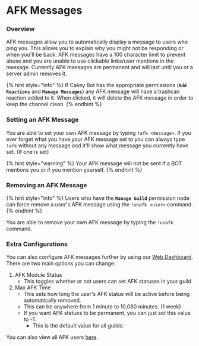 # AFK Messages

### Overview

AFK messages allow you to automatically display a message to users who ping you. This allows you to explain why you might not be responding or when you'll be back. AFK messages have a 100 character limit to prevent abuse and you are unable to use clickable links/user mentions in the message. Currently AFK messages are permanent and will last until you or a server admin removes it.

{% hint style="info" %}
If Cakey Bot has the appropriate permissions \(**`Add Reactions`** and **`Manage Messages`**\) any AFK message will have a trashcan reaction added to it. When clicked, it will delete the AFK message in order to keep the channel clean.
{% endhint %}

### Setting an AFK Message

You are able to set your own AFK message by typing `!afk <message>`. If you ever forget what you have your AFK message set to you can always type `!afk` without any message and it'll show what message you currently have set. \(If one is set\)

{% hint style="warning" %}
Your AFK message will not be sent if a BOT mentions you or if you mention yourself.
{% endhint %}

### Removing an AFK Message

{% hint style="info" %}
Users who have the **`Manage Guild`** permission node can force remove a user's AFK message using the `!unafk <user>` command.
{% endhint %}

You are able to remove your own AFK message by typing the `!unafk` command.

### Extra Configurations

You can also configure AFK messages further by using our [Web Dashboard](https://cakeybot.app/dashboard/public). There are two main options you can change:

1. AFK Module Status
   * This toggles whether or not users can set AFK statuses in your guild
2. Max AFK Time
   * This sets how long the user's AFK status will be active before being automatically removed.
   * This can be anywhere from 1 minute to 10,080 minutes. \(1 week\)
   * If you want AFK statues to be permanent, you can just set this value to -1.
     * This is the default value for all guilds.

You can also view all AFK users [here](https://cakeybot.app/dashboard/public/afk-list).

